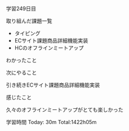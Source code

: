 学習249日目

取り組んだ課題一覧

- タイピング
- ECサイト課題商品詳細機能実装
- HCのオフラインミートアップ

わかったこと



次にやること

引き続きECサイト課題商品詳細機能実装

感じたこと

久々のオフラインミートアップがとても楽しかった

学習時間 Today: 30m Total:1422h05m